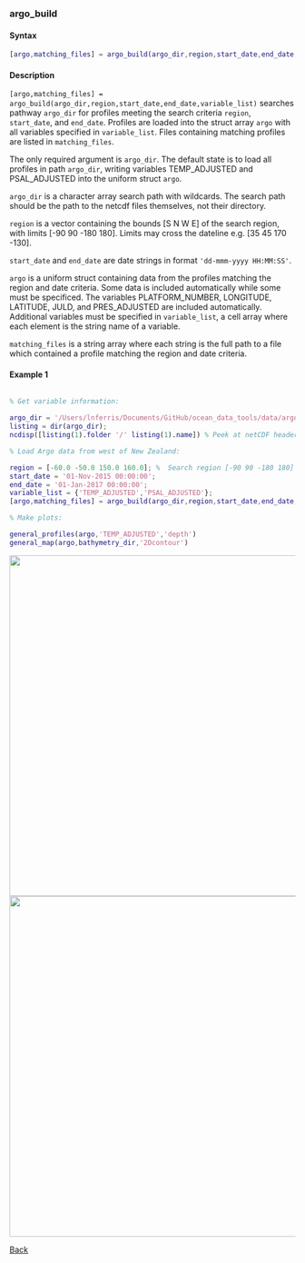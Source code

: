 ### argo_build

#### Syntax

```Matlab
[argo,matching_files] = argo_build(argo_dir,region,start_date,end_date,variable_list)
```
#### Description

``[argo,matching_files] = argo_build(argo_dir,region,start_date,end_date,variable_list)`` searches pathway ``argo_dir`` for profiles meeting the search criteria ``region``, ``start_date``, and ``end_date``. Profiles are loaded into the struct array ``argo`` with all variables specified in ``variable_list``. Files containing matching profiles are listed in ``matching_files``.

The only required argument is ``argo_dir``. The default state is to load all profiles in path ``argo_dir``, writing variables TEMP_ADJUSTED and PSAL_ADJUSTED into the uniform struct ``argo``.

``argo_dir`` is a character array search path with wildcards. The search path should be the path to the netcdf files themselves, not their directory. 

``region`` is a vector containing the bounds [S N W E] of the search region, with limits [-90 90 -180 180]. Limits may cross the dateline e.g. [35 45 170 -130].

``start_date`` and ``end_date`` are date strings in format ``'dd-mmm-yyyy HH:MM:SS'``.

``argo`` is a uniform struct containing data from the profiles matching the region and date criteria. Some data is included automatically while some must be specificed. The variables PLATFORM_NUMBER, LONGITUDE, LATITUDE, JULD, and PRES_ADJUSTED are included automatically. Additional variables must be specified in ``variable_list``, a cell array where each element is the string name of a variable.

``matching_files`` is a string array where each string is the full path to a file which contained a profile matching the region and date criteria.

#### Example 1


```Matlab

% Get variable information:

argo_dir = '/Users/lnferris/Documents/GitHub/ocean_data_tools/data/argo/*profiles*.nc';
listing = dir(argo_dir); 
ncdisp([listing(1).folder '/' listing(1).name]) % Peek at netCDF header info to inform choice of variable_list.

% Load Argo data from west of New Zealand:

region = [-60.0 -50.0 150.0 160.0]; %  Search region [-90 90 -180 180]
start_date = '01-Nov-2015 00:00:00';
end_date = '01-Jan-2017 00:00:00';
variable_list = {'TEMP_ADJUSTED','PSAL_ADJUSTED'};
[argo,matching_files] = argo_build(argo_dir,region,start_date,end_date,variable_list);

% Make plots:

general_profiles(argo,'TEMP_ADJUSTED','depth')
general_map(argo,bathymetry_dir,'2Dcontour')

```
<img src="https://user-images.githubusercontent.com/24570061/88301724-fd1dab80-ccd2-11ea-9ea7-7badf1424865.png" width="600">
<img src="https://user-images.githubusercontent.com/24570061/88301788-11fa3f00-ccd3-11ea-9cdf-1622f701bfe9.png" width="600">

[Back](https://github.com/lnferris/ocean_data_tools#building-uniform-structs-from-data-sources-1)

